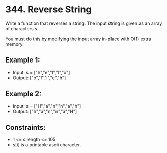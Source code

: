 # 344. Reverse String

Write a function that reverses a string. The input string is given as an array of characters s.

You must do this by modifying the input array in-place with O(1) extra memory.

## Example 1:

- Input: s = ["h","e","l","l","o"]
- Output: ["o","l","l","e","h"]

## Example 2:

- Input: s = ["H","a","n","n","a","h"]
- Output: ["h","a","n","n","a","H"]

## Constraints:

- 1 <= s.length <= 105
- s[i] is a printable ascii character.